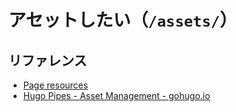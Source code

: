 # アセットしたい（`/assets/`）

## リファレンス

- [Page resources](https://gohugo.io/content-management/page-resources/)
- [Hugo Pipes - Asset Management - gohugo.io](https://gohugo.io/hugo-pipes/introduction/)
